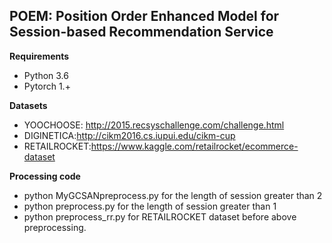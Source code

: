 ## POEM: Position Order Enhanced Model for Session-based Recommendation Service

**Requirements**
* Python 3.6
* Pytorch 1.+

**Datasets**

* YOOCHOOSE: http://2015.recsyschallenge.com/challenge.html
* DIGINETICA:http://cikm2016.cs.iupui.edu/cikm-cup
* RETAILROCKET:https://www.kaggle.com/retailrocket/ecommerce-dataset

**Processing code**
* python MyGCSANpreprocess.py for the length of session greater than 2
* python preprocess.py for the length of session greater than 1
* python preprocess_rr.py for RETAILROCKET dataset before above preprocessing.
